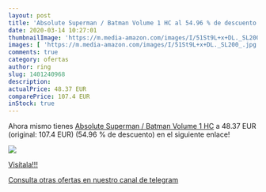 ```yaml
---
layout: post
title: 'Absolute Superman / Batman Volume 1 HC al 54.96 % de descuento'
date: 2020-03-14 10:27:01
thumbnailImage: 'https://m.media-amazon.com/images/I/51St9L+x+DL._SL200_.jpg'
images: [ 'https://m.media-amazon.com/images/I/51St9L+x+DL._SL200_.jpg' ]
comments: true
category: ofertas
author: ring
slug: 1401240968
description:
actualPrice: 48.37 EUR
comparePrice: 107.4 EUR
inStock: true
---
```


Ahora mismo tienes [Absolute Superman / Batman Volume 1 HC](https://www.amazon.es/dp/1401240968/?tag=redken-21) a 48.37 EUR (original: 107.4 EUR) (54.96 %  de descuento) en el siguiente enlace!

[![](https://m.media-amazon.com/images/I/51St9L+x+DL._SL200_.jpg)](https://www.amazon.es/dp/1401240968/?tag=redken-21)

[Visítala!!!](https://www.amazon.es/dp/1401240968/?tag=redken-21)

[Consulta otras ofertas en nuestro canal de telegram](https://t.me/s/ofertas25)
